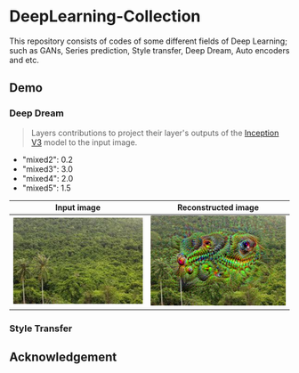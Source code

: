# DeepLearning-Collection  
This repository consists of codes of some different fields of Deep Learning; such as GANs, Series prediction, Style transfer, Deep Dream, Auto encoders and etc.  





## Demo
### Deep Dream
> Layers contributions to project their layer's outputs of the [Inception V3](https://arxiv.org/abs/1512.00567) model to the input image.
- "mixed2": 0.2
- "mixed3": 3.0
- "mixed4": 2.0
- "mixed5": 1.5

Input image| Reconstructed image
:--------------:|:------------------:
![](DeepDream/jungle.jpeg) |![](DeepDream/result.png) 
### Style Transfer











## Acknowledgement
